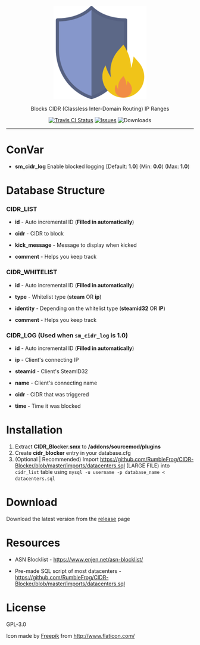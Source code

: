 <p align="center">
	<img alt="CIDR Blocker" src="assets/img/CIDR_Blocker.png" height="250" width="250">
</p>

<p align="center">
	Blocks CIDR (Classless Inter-Domain Routing) IP Ranges
</p>

<p align="center">
	<a href="https://travis-ci.org/RumbleFrog/CIDR-Blocker"><img alt="Travis CI Status" src="https://img.shields.io/travis/RumbleFrog/CIDR-Blocker.svg?style=flat-square"></a>
	<a href="https://github.com/RumbleFrog/CIDR-Blocker/issues"><img alt="Issues" src="https://img.shields.io/github/issues/RumbleFrog/CIDR-Blocker.svg?style=flat-square"></a>
	<img alt="Downloads" src="https://img.shields.io/github/downloads/RumbleFrog/CIDR-Blocker/total.svg?style=flat-square">
</p>

---

# ConVar

- **sm_cidr_log** Enable blocked logging [Default: **1.0**] (Min: **0.0**) (Max: **1.0**)

# Database Structure

### CIDR_LIST

- **id** - Auto incremental ID (**Filled in automatically**)

- **cidr** - CIDR to block

- **kick_message** - Message to display when kicked

- **comment** - Helps you keep track

### CIDR_WHITELIST

- **id** - Auto incremental ID (**Filled in automatically**)

- **type** - Whitelist type (**steam** OR **ip**)

- **identity** - Depending on the whitelist type (**steamid32** OR **IP**)

- **comment** - Helps you keep track

### CIDR_LOG (Used when `sm_cidr_log` is **1.0**)

- **id** - Auto incremental ID (**Filled in automatically**)

- **ip** - Client's connecting IP

- **steamid** - Client's SteamID32

- **name** - Client's connecting name

- **cidr** - CIDR that was triggered

- **time** - Time it was blocked

# Installation

1. Extract **CIDR_Blocker.smx** to **/addons/sourcemod/plugins**
2. Create **cidr_blocker** entry in your database.cfg
3. (Optional | Recommended) Import https://github.com/RumbleFrog/CIDR-Blocker/blob/master/imports/datacenters.sql (LARGE FILE) into `cidr_list` table using `mysql -u username -p database_name < datacenters.sql`


# Download 

Download the latest version from the [release](https://github.com/RumbleFrog/CIDR-Blocker/releases) page

# Resources

- ASN Blocklist - https://www.enjen.net/asn-blocklist/

- Pre-made SQL script of most datacenters - https://github.com/RumbleFrog/CIDR-Blocker/blob/master/imports/datacenters.sql

# License

GPL-3.0

Icon made by <a href="http://www.freepik.com/" target="_blank">Freepik</a> from <a href="http://www.flaticon.com/" target="_blank">http://www.flaticon.com/</a>
